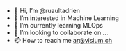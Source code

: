 - 👋 Hi, I’m @ruaultadrien
- 👀 I’m interested in Machine Learning
- 🌱 I’m currently learning MLOps
- 💞️ I’m looking to collaborate on ...
- 📫 How to reach me ar@visium.ch

<!---
ruaultadrien/ruaultadrien is a ✨ special ✨ repository because its `README.md` (this file) appears on your GitHub profile.
You can click the Preview link to take a look at your changes.
--->
